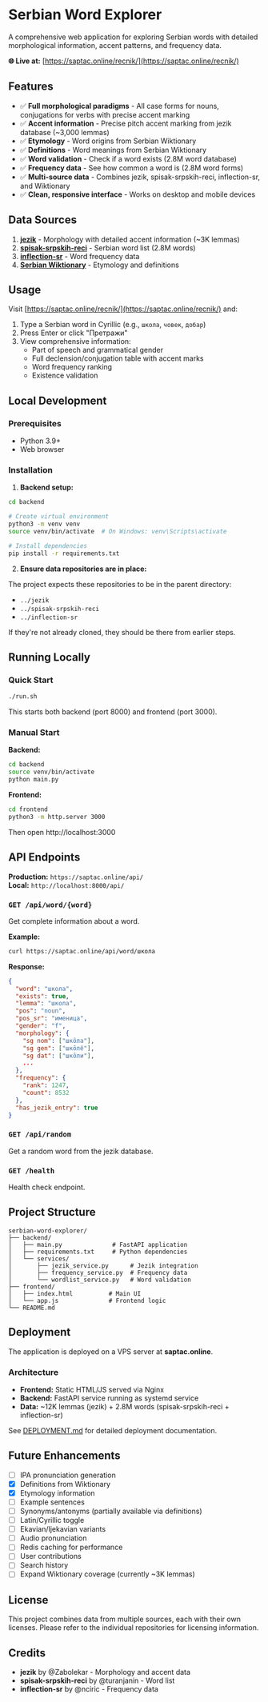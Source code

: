 # Serbian Word Explorer

A comprehensive web application for exploring Serbian words with detailed morphological information, accent patterns, and frequency data.

**🌐 Live at:** [https://saptac.online/recnik/](https://saptac.online/recnik/)

## Features

- ✅ **Full morphological paradigms** - All case forms for nouns, conjugations for verbs with precise accent marking
- ✅ **Accent information** - Precise pitch accent marking from jezik database (~3,000 lemmas)
- ✅ **Etymology** - Word origins from Serbian Wiktionary
- ✅ **Definitions** - Word meanings from Serbian Wiktionary  
- ✅ **Word validation** - Check if a word exists (2.8M word database)
- ✅ **Frequency data** - See how common a word is (2.8M word forms)
- ✅ **Multi-source data** - Combines jezik, spisak-srpskih-reci, inflection-sr, and Wiktionary
- ✅ **Clean, responsive interface** - Works on desktop and mobile devices

## Data Sources

1. **[jezik](https://github.com/Zabolekar/jezik)** - Morphology with detailed accent information (~3K lemmas)
2. **[spisak-srpskih-reci](https://github.com/turanjanin/spisak-srpskih-reci)** - Serbian word list (2.8M words)
3. **[inflection-sr](https://github.com/nciric/inflection-sr)** - Word frequency data
4. **[Serbian Wiktionary](https://sr.wiktionary.org/)** - Etymology and definitions

## Usage

Visit [https://saptac.online/recnik/](https://saptac.online/recnik/) and:

1. Type a Serbian word in Cyrillic (e.g., `школа`, `човек`, `добар`)
2. Press Enter or click "Претражи"
3. View comprehensive information:
   - Part of speech and grammatical gender
   - Full declension/conjugation table with accent marks
   - Word frequency ranking
   - Existence validation

## Local Development

### Prerequisites

- Python 3.9+
- Web browser

### Installation

1. **Backend setup:**

```bash
cd backend

# Create virtual environment
python3 -m venv venv
source venv/bin/activate  # On Windows: venv\Scripts\activate

# Install dependencies
pip install -r requirements.txt
```

2. **Ensure data repositories are in place:**

The project expects these repositories to be in the parent directory:
- `../jezik`
- `../spisak-srpskih-reci`
- `../inflection-sr`

If they're not already cloned, they should be there from earlier steps.

## Running Locally

### Quick Start

```bash
./run.sh
```

This starts both backend (port 8000) and frontend (port 3000).

### Manual Start

**Backend:**
```bash
cd backend
source venv/bin/activate
python main.py
```

**Frontend:**
```bash
cd frontend
python3 -m http.server 3000
```

Then open http://localhost:3000

## API Endpoints

**Production:** `https://saptac.online/api/`  
**Local:** `http://localhost:8000/api/`

### `GET /api/word/{word}`

Get complete information about a word.

**Example:**
```bash
curl https://saptac.online/api/word/школа
```

**Response:**
```json
{
  "word": "школа",
  "exists": true,
  "lemma": "школа",
  "pos": "noun",
  "pos_sr": "именица",
  "gender": "f",
  "morphology": {
    "sg nom": ["шко̑ла"],
    "sg gen": ["шко̑ле̄"],
    "sg dat": ["шко̑ли"],
    ...
  },
  "frequency": {
    "rank": 1247,
    "count": 8532
  },
  "has_jezik_entry": true
}
```

### `GET /api/random`

Get a random word from the jezik database.

### `GET /health`

Health check endpoint.

## Project Structure

```
serbian-word-explorer/
├── backend/
│   ├── main.py              # FastAPI application
│   ├── requirements.txt     # Python dependencies
│   └── services/
│       ├── jezik_service.py      # Jezik integration
│       ├── frequency_service.py  # Frequency data
│       └── wordlist_service.py   # Word validation
├── frontend/
│   ├── index.html          # Main UI
│   └── app.js              # Frontend logic
└── README.md
```

## Deployment

The application is deployed on a VPS server at **saptac.online**.

### Architecture
- **Frontend:** Static HTML/JS served via Nginx
- **Backend:** FastAPI service running as systemd service
- **Data:** ~12K lemmas (jezik) + 2.8M words (spisak-srpskih-reci + inflection-sr)

See [DEPLOYMENT.md](DEPLOYMENT.md) for detailed deployment documentation.

## Future Enhancements

- [ ] IPA pronunciation generation
- [x] Definitions from Wiktionary
- [x] Etymology information
- [ ] Example sentences
- [ ] Synonyms/antonyms (partially available via definitions)
- [ ] Latin/Cyrillic toggle
- [ ] Ekavian/Ijekavian variants
- [ ] Audio pronunciation
- [ ] Redis caching for performance
- [ ] User contributions
- [ ] Search history
- [ ] Expand Wiktionary coverage (currently ~3K lemmas)

## License

This project combines data from multiple sources, each with their own licenses. Please refer to the individual repositories for licensing information.

## Credits

- **jezik** by @Zabolekar - Morphology and accent data
- **spisak-srpskih-reci** by @turanjanin - Word list
- **inflection-sr** by @nciric - Frequency data
